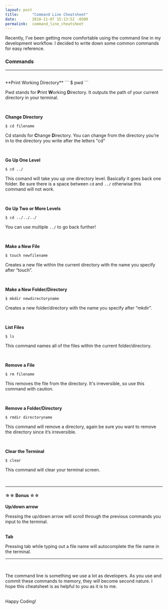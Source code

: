 ```yaml
---
layout: post
title:      "Command Line Cheatsheet"
date:       2018-11-07 15:13:52 -0500
permalink:  command_line_cheatsheet
---
```


Recently, I’ve been getting more comfortable using the command line in my development workflow.  I decided to write down some common commands for easy reference.  

### Commands
---
<br>
 **Print Working Directory**
```
$ pwd
```

Pwd stands for **P**rint **W**orking **D**irectory.  It outputs the path of your current directory in your terminal.

<br>

**Change Directory**
```
$ cd filename
```

Cd stands for **C**hange **D**irectory.  You can change from the directory you’re in to the directory you write after the letters "cd"

<br>


**Go Up One Level**

```
$ cd ../
```

This comand will take you up one directory level.  Basically it goes back one folder.  Be sure there is a space between ```cd``` and ```../``` otherwise this command will not work. 

<br>


**Go Up Two or More Levels**
```
$ cd ../../../
```

You can use multiple ```../``` to go back further!

<br>

**Make a New File**
```
$ touch newfilename
```

Creates a new file within the current directory with the name you specify after “touch”.

<br>

**Make a New Folder/Directory**

```
$ mkdir newdirectoryname
```

Creates a new folder/directory with the name you specify after “mkdir”.

<br>


**List Files**

```
$ ls
```

This command names all of the files within the current folder/directory.

<br>


**Remove a File**

```
$ rm filename
```

This removes the file from the directory.   It's irreversible, so use this command with caution.

<br>


**Remove a Folder/Directory**
```
$ rmdir directoryname
```

This command will remove a directory, again be sure you want to remove the directory since it’s irreversible.

<br>

**Clear the Terminal**
```
$ clear
```

This command will clear your terminal screen.

<br>

---

#### ☆☆ Bonus ☆☆

 **Up/down arrow**

Pressing the up/down arrow will scroll through the previous commands you input to the terminal.  
<br>

 **Tab**

Pressing tab while typing out a file name will autocomplete the file name in the terminal.


---

<br>

The command line is something we use a lot as developers.  As you use and commit these commands to memory, they will become second nature.  I hope this cheatsheet is as helpful to you as it is to me.  

<br>
Happy Coding!

